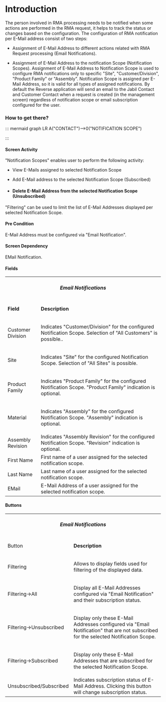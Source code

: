 # Introduction

The person involved in RMA processing needs to be notified when some actions are performed in the RMA request, it helps to track the status or changes based on the configuration.
The configuration of RMA notification per E-Mail address consist of two steps:

- Assignment of E-Mail Address to different actions related with RMA Request processing (Email Notifications).

- Assignment of E-Mail Address to the notification Scope (Notification Scopes).
Assignment of E-Mail Address to Notification Scope is used to configure RMA notifications only to specific 
"Site", "Customer/Division", "Product Family" or "Assembly".
Notification Scope is assigned per E-Mail Address, so it is valid for all types of assigned notifications.
By default the Reverse application will send an email to the Jabil Contact and Customer Contact when a request is created (in the management screen) regardless of notification scope or email subscription configured for the user.


### How to get there?



::: mermaid
graph LR
A("CONTACT")-->0("NOTIFICATION SCOPE")

:::


#### Screen Activity


"Notification Scopes" enables user to perform the following activity:

- View E-Mails assigned to selected Notification Scope

- Add E-Mail address to the selected Notification Scope (Subscribed)

- #### Delete E-Mail Address from the selected Notification Scope (Unsubscribed)

"Filtering" can be used to limit the list of E-Mail Addresses displayed per selected Notification Scope.


#### Pre Condition


E-Mail Address must be configured via "Email Notification". 


#### Screen Dependency


EMail Notification.


#### Fields



<table class="confluenceTable"><tbody><tr><td style="text-align: center;" colspan="2" class="confluenceTd"><h5 id="NotificationScopes-EmailNotifications"><strong>Email Notifications</strong></h5></td></tr><tr><td class="highlight confluenceTd"><p><strong>Field</strong></p></td><td class="highlight confluenceTd"><p><strong>Description</strong></p></td></tr><tr><td class="confluenceTd"><p>Customer Division</p></td><td class="confluenceTd"><p><span>Indicates "Customer/Division" for the configured Notification Scope. Selection of "All Customers" is possible..</span></p></td></tr><tr><td class="confluenceTd"><p>Site</p></td><td class="confluenceTd"><p><span>Indicates "Site" for the configured Notification Scope. <span>Selection of "All Sites" is possible.</span></span></p></td></tr><tr><td class="confluenceTd"><p>Product Family</p></td><td class="confluenceTd"><p><span>Indicates "Product Family" for the configured Notification Scope. </span><span>"Product Family" indication is optional.</span></p></td></tr><tr><td colspan="1" class="confluenceTd">Material</td><td colspan="1" class="confluenceTd"><p><span>Indicates "Assembly" for the configured Notification Scope. </span><span>"Assembly" indication is optional.</span></p></td></tr><tr><td colspan="1" class="confluenceTd">Assembly Revision</td><td colspan="1" class="confluenceTd"><span>Indicates "Assembly Revision" for the configured Notification Scope. </span><span>"Revision" indication is optional.</span></td></tr><tr><td colspan="1" class="confluenceTd"><span>First Name</span></td><td colspan="1" class="confluenceTd"><span>First name of a user assigned for the selected notification scope.</span></td></tr><tr><td colspan="1" class="confluenceTd"><span>Last Name</span></td><td colspan="1" class="confluenceTd"><span>Last name of a user assigned for the selected notification scope.</span></td></tr><tr><td colspan="1" class="confluenceTd"><span>EMail</span></td><td colspan="1" class="confluenceTd"><span>E-Mail Address of a user assigned for the selected notification scope.</span></td></tr></tbody></table>



#### **Buttons** 


<table class="confluenceTable"><tbody><tr><td style="text-align: center;" colspan="2" class="confluenceTd"><h5 id="NotificationScopes-EmailNotifications.1"><strong>Email Notifications</strong></h5></td></tr><tr><td class="highlight confluenceTd"><p>Button</p></td><td class="highlight confluenceTd"><p><strong>Description</strong></p></td></tr><tr><td class="confluenceTd"><p>Filtering</p></td><td class="confluenceTd"><p>Allows to display fields used for filtering of the displayed data.</p></td></tr><tr><td class="confluenceTd"><p>Filtering->All</p></td><td class="confluenceTd"><p>Display all E-Mail Addresses configured via "Email Notification" and their subscription status.</p></td></tr><tr><td class="confluenceTd"><p>Filtering->Unsubscribed</p></td><td class="confluenceTd"><p><span>Display only these E-Mail Addresses configured via "Email Notification" that are not subscribed for the selected Notification Scope.</span></p></td></tr><tr><td colspan="1" class="confluenceTd">Filtering->Subscribed</td><td colspan="1" class="confluenceTd"><p><span>Display only these E-Mail Addresses that are subscribed for the selected Notification Scope.</span></p></td></tr><tr><td colspan="1" class="confluenceTd">Unsubscribed/Subscribed</td><td colspan="1" class="confluenceTd">Indicates subscription status of E-Mail Address. Clicking this button will change subscription status.</td></tr></tbody></table>

